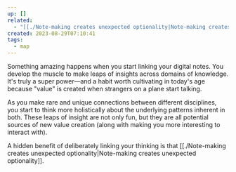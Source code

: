 ```yaml
---
up: []
related:
  - "[[./Note-making creates unexpected optionality|Note-making creates unexpected optionality]]"
created: 2023-08-29T07:10:41
tags:
  - map
---
```

Something amazing happens when you start linking your digital notes. You develop the muscle to make leaps of insights across domains of knowledge. It's truly a super power—and a habit worth cultivating in today's age because "value" is created when strangers on a plane start talking. 

As you make rare and unique connections between different disciplines, you start to think more holistically about the underlying patterns inherent in both. These leaps of insight are not only fun, but they are all potential sources of new value creation (along with making you more interesting to interact with).

A hidden benefit of deliberately linking your thinking is that [[./Note-making creates unexpected optionality|Note-making creates unexpected optionality]].